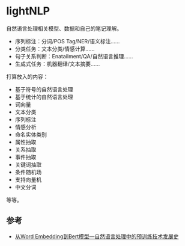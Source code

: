 # lightNLP
自然语言处理相关模型、数据和自己的笔记理解。

- 序列标注：分词/POS Tag/NER/语义标注……
- 分类任务：文本分类/情感计算……
- 句子关系判断：Enatailment/QA/自然语言推理……
- 生成式任务：机器翻译/文本摘要……

打算放入的内容：

- 基于符号的自然语言处理
- 基于统计的自然语言处理
- 词向量
- 文本分类
- 序列标注
- 情感分析
- 命名实体类别
- 属性抽取
- 关系抽取
- 事件抽取
- 关键词抽取
- 条件随机场
- 支持向量机
- 中文分词

等等。

## 参考
- [从Word Embedding到Bert模型—自然语言处理中的预训练技术发展史](https://zhuanlan.zhihu.com/p/49271699)
